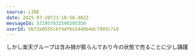 ```yaml
---
source: LINE
date: 2025-07-28T23:18:58.482Z
messageId: 571957832590295350
userId: Ub72e0555cbf4df6c5440b4dc7993c71d
---
```


しかし楽天グループは含み損が膨らんでおり今の状態で売ることに少し躊躇